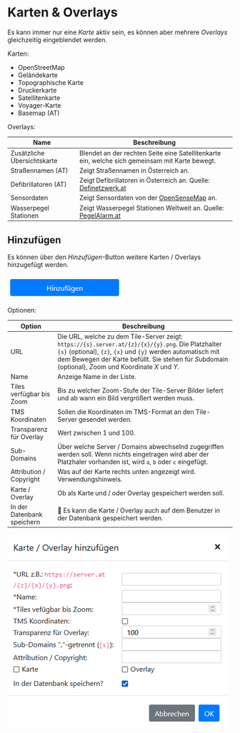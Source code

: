 # Karten & Overlays

Es kann immer nur eine *Karte* aktiv sein, es können aber mehrere *Overlays* gleichzeitig eingeblendet werden.

Karten:
 - OpenStreetMap
 - Geländekarte
 - Topographische Karte
 - Druckerkarte
 - Satellitenkarte
 - Voyager-Karte
 - Basemap (AT)

Overlays:

| Name                        | Beschreibung                                                                                   |
|-----------------------------|------------------------------------------------------------------------------------------------|
| Zusätzliche Übersichtskarte | Blendet an der rechten Seite eine Satellitenkarte ein, welche sich gemeinsam mit Karte bewegt. |
| Straßennamen (AT)           | Zeigt Straßennamen in Österreich an.                                                            |
| Defibrillatoren (AT)        | Zeigt Defibrillatoren in Österreich an. Quelle: [Definetzwerk.at](https://definetzwerk.at/)    |
| Sensordaten                 | Zeigt Sensordaten von der [OpenSenseMap](https://opensensemap.org/) an.                         |
| Wasserpegel Stationen       | Zeigt Wasserpegel Stationen Weltweit an. Quelle: [PegelAlarm.at](https://pegelalarm.at/)       |

## Hinzufügen

Es können über den *Hinzufügen*-Button weitere Karten / Overlays hinzugefügt werden.

![](../assets/img/maps-add-button.png)

Optionen:

| Option                     | Beschreibung                                                                                                                                                                                                                                                                |
|----------------------------|-----------------------------------------------------------------------------------------------------------------------------------------------------------------------------------------------------------------------------------------------------------------------------|
| URL                        | Die URL, welche zu dem Tile-Server zeigt: `https://{s}.server.at/{z}/{x}/{y}.png`. Die Platzhalter `{s}` (optional), `{z}`, `{x}` und `{y}` werden automatisch mit dem Bewegen der Karte befüllt. Sie stehen für *S*ubdomain (optional), *Z*oom und Koordinate *X* und *Y*. |
| Name                       | Anzeige Name in der Liste.                                                                                                                                                                                                                                                  |
| Tiles verfügbar bis Zoom   | Bis zu welcher Zoom-Stufe der Tile-Server Bilder liefert und ab wann ein Bild vergrößert werden muss.                                                                                                                                                                       |
| TMS Koordinaten            | Sollen die Koordinaten im TMS-Format an den Tile-Server gesendet werden.                                                                                                                                                                                                    |
| Transparenz für Overlay    | Wert zwischen 1 und 100.                                                                                                                                                                                                                                                    |
| Sub-Domains                | Über welche Server / Domains abwechselnd zugegriffen werden soll. Wenn nichts eingetragen wird aber der Platzhaler vorhanden ist, wird `a`, `b` oder `c` eingefügt.                                                                                                         |
| Attribution / Copyright    | Was auf der Karte rechts unten angezeigt wird. Verwendungshinweis.                                                                                                                                                                                                          |
| Karte / Overlay            | Ob als Karte und / oder Overlay gespeichert werden soll.                                                                                                                                                                                                                    |
| In der Datenbank speichern | 🔑 Es kann die Karte / Overlay auch auf dem Benutzer in der Datenbank gespeichert werden.                                                                                                                                                                        |

![](../assets/img/add-map-dialog.png)